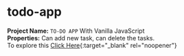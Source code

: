 # todo-app
**Project Name:** `TO-DO APP` With Vanilla JavaScript\
**Properties:** Can add new task, can delete the tasks.\
To explore this [Click Here](https://khalid-hossain-tarif.github.io/todo-app/){:target="_blank" rel="noopener"}
